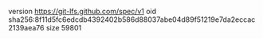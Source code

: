 version https://git-lfs.github.com/spec/v1
oid sha256:8f11d5fc6edcdb4392402b586d88037abe04d89f51219e7da2eccac2139aea76
size 59801
